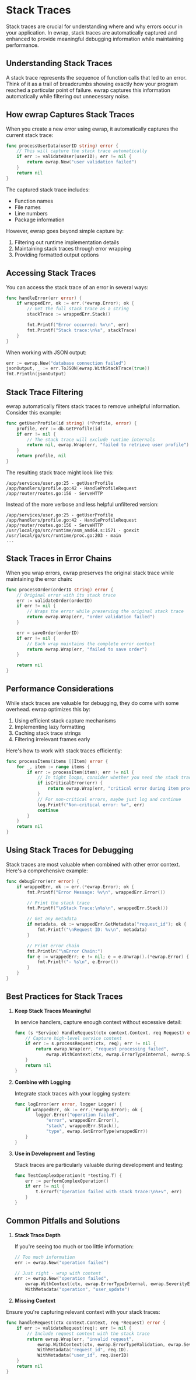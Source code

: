 # Stack Traces

Stack traces are crucial for understanding where and why errors occur in your application. In ewrap, stack traces are automatically captured and enhanced to provide meaningful debugging information while maintaining performance.

## Understanding Stack Traces

A stack trace represents the sequence of function calls that led to an error. Think of it as a trail of breadcrumbs showing exactly how your program reached a particular point of failure. ewrap captures this information automatically while filtering out unnecessary noise.

## How ewrap Captures Stack Traces

When you create a new error using ewrap, it automatically captures the current stack trace:

```go
func processUserData(userID string) error {
    // This will capture the stack trace automatically
    if err := validateUser(userID); err != nil {
        return ewrap.New("user validation failed")
    }
    return nil
}
```

The captured stack trace includes:

- Function names
- File names
- Line numbers
- Package information

However, ewrap goes beyond simple capture by:

1. Filtering out runtime implementation details
2. Maintaining stack traces through error wrapping
3. Providing formatted output options

## Accessing Stack Traces

You can access the stack trace of an error in several ways:

```go
func handleError(err error) {
    if wrappedErr, ok := err.(*ewrap.Error); ok {
        // Get the full stack trace as a string
        stackTrace := wrappedErr.Stack()

        fmt.Printf("Error occurred: %v\n", err)
        fmt.Printf("Stack trace:\n%s", stackTrace)
    }
}
```

When working with JSON output:

```go
err := ewrap.New("database connection failed")
jsonOutput, _ := err.ToJSON(ewrap.WithStackTrace(true))
fmt.Println(jsonOutput)
```

## Stack Trace Filtering

ewrap automatically filters stack traces to remove unhelpful information. Consider this example:

```go
func getUserProfile(id string) (*Profile, error) {
    profile, err := db.GetProfile(id)
    if err != nil {
        // The stack trace will exclude runtime internals
        return nil, ewrap.Wrap(err, "failed to retrieve user profile")
    }
    return profile, nil
}
```

The resulting stack trace might look like this:

```text
/app/services/user.go:25 - getUserProfile
/app/handlers/profile.go:42 - HandleProfileRequest
/app/router/routes.go:156 - ServeHTTP
```

Instead of the more verbose and less helpful unfiltered version:

```text
/app/services/user.go:25 - getUserProfile
/app/handlers/profile.go:42 - HandleProfileRequest
/app/router/routes.go:156 - ServeHTTP
/usr/local/go/src/runtime/asm_amd64.s:1571 - goexit
/usr/local/go/src/runtime/proc.go:203 - main
...
```

## Stack Traces in Error Chains

When you wrap errors, ewrap preserves the original stack trace while maintaining the error chain:

```go
func processOrder(orderID string) error {
    // Original error with its stack trace
    err := validateOrder(orderID)
    if err != nil {
        // Wraps the error while preserving the original stack trace
        return ewrap.Wrap(err, "order validation failed")
    }

    err = saveOrder(orderID)
    if err != nil {
        // Each wrap maintains the complete error context
        return ewrap.Wrap(err, "failed to save order")
    }

    return nil
}
```

## Performance Considerations

While stack traces are valuable for debugging, they do come with some overhead. ewrap optimizes this by:

1. Using efficient stack capture mechanisms
2. Implementing lazy formatting
3. Caching stack trace strings
4. Filtering irrelevant frames early

Here's how to work with stack traces efficiently:

```go
func processItems(items []Item) error {
    for _, item := range items {
        if err := processItem(item); err != nil {
            // In tight loops, consider whether you need the stack trace
            if isCriticalError(err) {
                return ewrap.Wrap(err, "critical error during item processing")
            }
            // For non-critical errors, maybe just log and continue
            log.Printf("Non-critical error: %v", err)
            continue
        }
    }
    return nil
}
```

## Using Stack Traces for Debugging

Stack traces are most valuable when combined with other error context. Here's a comprehensive example:

```go
func debugError(err error) {
    if wrappedErr, ok := err.(*ewrap.Error); ok {
        fmt.Printf("Error Message: %v\n", wrappedErr.Error())

        // Print the stack trace
        fmt.Printf("\nStack Trace:\n%s\n", wrappedErr.Stack())

        // Get any metadata
        if metadata, ok := wrappedErr.GetMetadata("request_id"); ok {
            fmt.Printf("\nRequest ID: %v\n", metadata)
        }

        // Print error chain
        fmt.Println("\nError Chain:")
        for e := wrappedErr; e != nil; e = e.Unwrap().(*ewrap.Error) {
            fmt.Printf("- %s\n", e.Error())
        }
    }
}
```

## Best Practices for Stack Traces

1. **Keep Stack Traces Meaningful**

    In service handlers, capture enough context without excessive detail:

    ```go
    func (s *Service) HandleRequest(ctx context.Context, req Request) error {
        // Capture high-level service context
        if err := s.processRequest(ctx, req); err != nil {
            return ewrap.Wrap(err, "request processing failed",
                ewrap.WithContext(ctx, ewrap.ErrorTypeInternal, ewrap.SeverityError))
        }
        return nil
    }
    ```

2. **Combine with Logging**

    Integrate stack traces with your logging system:

    ```go
    func logError(err error, logger Logger) {
        if wrappedErr, ok := err.(*ewrap.Error); ok {
            logger.Error("operation failed",
                "error", wrappedErr.Error(),
                "stack", wrappedErr.Stack(),
                "type", ewrap.GetErrorType(wrappedErr))
        }
    }
    ```

3. **Use in Development and Testing**

    Stack traces are particularly valuable during development and testing:

    ```go
    func TestComplexOperation(t *testing.T) {
        err := performComplexOperation()
        if err != nil {
            t.Errorf("Operation failed with stack trace:\n%+v", err)
        }
    }
    ```

## Common Pitfalls and Solutions

1. **Stack Trace Depth**

    If you're seeing too much or too little information:

    ```go
    // Too much information
    err := ewrap.New("operation failed")

    // Just right - wrap with context
    err := ewrap.New("operation failed",
        ewrap.WithContext(ctx, ewrap.ErrorTypeInternal, ewrap.SeverityError)).
        WithMetadata("operation", "user_update")
    ```

2. **Missing Context**

Ensure you're capturing relevant context with your stack traces:

```go
func handleRequest(ctx context.Context, req *Request) error {
    if err := validateRequest(req); err != nil {
        // Include request context with the stack trace
        return ewrap.Wrap(err, "invalid request",
            ewrap.WithContext(ctx, ewrap.ErrorTypeValidation, ewrap.SeverityError)).
            WithMetadata("request_id", req.ID).
            WithMetadata("user_id", req.UserID)
    }
    return nil
}
```
